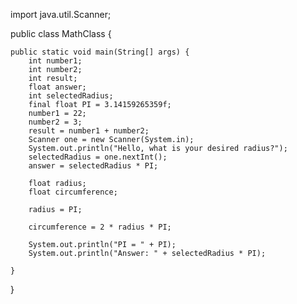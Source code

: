 import java.util.Scanner;

public class MathClass {

	public static void main(String[] args) {
		int number1;
		int number2;
		int result;
		float answer;
		int selectedRadius;
		final float PI = 3.14159265359f;
		number1 = 22;
		number2 = 3;
		result = number1 + number2;
		Scanner one = new Scanner(System.in);
		System.out.println("Hello, what is your desired radius?");
		selectedRadius = one.nextInt();
		answer = selectedRadius * PI;

		float radius;
		float circumference;

		radius = PI;

		circumference = 2 * radius * PI;

		System.out.println("PI = " + PI);
		System.out.println("Answer: " + selectedRadius * PI);

	}

}

